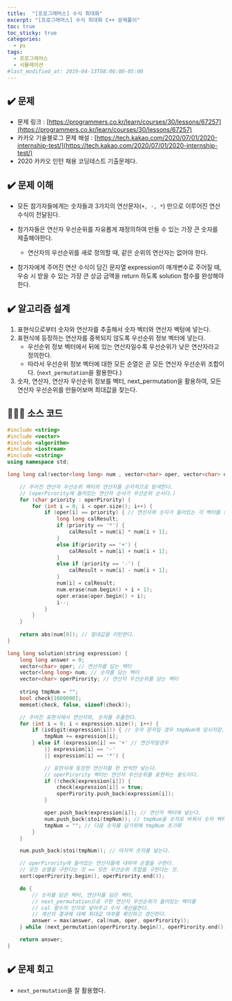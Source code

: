 ```yaml
---
title:  "[프로그래머스] 수식 최대화"
excerpt: "[프로그래머스] 수식 최대화 C++ 문제풀이"
toc: true
toc_sticky: true
categories:
  - ps
tags:
  - 프로그래머스
  - 시뮬레이션
#last_modified_at: 2019-04-13T08:06:00-05:00
---
```


## ✔️ 문제  
* 문제 링크 : [https://programmers.co.kr/learn/courses/30/lessons/67257](https://programmers.co.kr/learn/courses/30/lessons/67257)
* 카카오 기술블로그 문제 해설 :  [https://tech.kakao.com/2020/07/01/2020-internship-test/](https://tech.kakao.com/2020/07/01/2020-internship-test/)
* 2020 카카오 인턴 채용 코딩테스트 기출문제다.


## ✔️ 문제 이해

* 모든 참가자들에게는 숫자들과 3가지의 연산문자(`+, -, *`) 만으로 이루어진 연산 수식이 전달된다.

* 참가자들은 연산자 우선순위를 자유롭게 재정의하여 만들 수 있는 가장 큰 숫자를 제출해야한다.

  * 연산자의 우선순위를 새로 정의할 때, 같은 순위의 연산자는 없어야 한다.

* 참가자에게 주어진 연산 수식이 담긴 문자열 expression이 매개변수로 주어질 때, 우승 시 받을 수 있는 가장 큰 상금 금액을 return 하도록 solution 함수를 완성해야한다.

  

## ✔️ 알고리즘 설계

1. 표현식으로부터 숫자와 연산자를 추출해서 숫자 벡터와 연산자 벡텅에 넣는다.
2. 표현식에 등장하는 연산자를 중복되지 않도록 우선순위 정보 벡터에 넣는다.
   * 우선순위 정보 벡터에서 뒤에 있는 연산자일수록 우선순위가 낮은 연산자라고 정의한다.
   * 따라서 우선순위 정보 벡터에 대한 모든 순열은 곧 모든 연산자 우선순위 조합이다. (`next_permutation`을 활용한다.)
3. 숫자, 연산자, 연산자 우선순위 정보를 벡터, next_permutation을 활용하여, 모든 연산자 우선순위를 만들어보며 최대값을 찾는다. 



## 👨🏻‍💻 소스 코드

```cpp
#include <string>
#include <vector>
#include <algorithm>
#include <iostream>
#include <cstring>
using namespace std;

long long cal(vector<long long> num , vector<char> oper, vector<char> operPirority) {

	// 주어진 연산자 우선순위 벡터의 연산자를 순차적으로 탐색한다.
	// (operPirority에 들어있는 연산자 순서가 우선순위 순서다.)
	for (char priority : operPirority) {
		for (int i = 0; i < oper.size(); i++) {
			if (oper[i] == priority) { // 연산자와 숫자가 들어있는 각 벡터를 탐색하며 계산한다.
				long long calResult;
				if (priority == '*') {
					calResult = num[i] * num[i + 1];
				}
				else if(priority == '+') {
					calResult = num[i] + num[i + 1];
				}
				else if (priority == '-') {
					calResult = num[i] - num[i + 1];
				}
				num[i] = calResult; 
				num.erase(num.begin() + i + 1);
				oper.erase(oper.begin() + i);
				i--;
			}
		}
	}
	
	return abs(num[0]); // 절대값을 리턴한다. 
}

long long solution(string expression) {
	long long answer = 0;
	vector<char> oper; // 연산자를 담는 벡터
	vector<long long> num; // 숫자를 담는 벡터
	vector<char> operPirority; // 연산자 우선순위를 담는 벡터
	
	string tmpNum = "";
	bool check[1000000];
	memset(check, false, sizeof(check));

	// 주어진 표현식에서 연산자와, 숫자를 추출한다.
	for (int i = 0; i < expression.size(); i++) {
		if (isdigit(expression[i])) { // 숫자 문자일 경우 tmpNum에 임시저장.
			tmpNum += expression[i];
		} else if (expression[i] == '+' // 연산자일경우
			|| expression[i] == '-' 
			|| expression[i] == '*') {

			// 표현식에 등장한 연산자를 한 번씩만 넣는다.
			// operPirority 벡터는 연산자 우선순위를 표현하는 용도이다.
			if (!check[expression[i]]) {
				check[expression[i]] = true;
				operPirority.push_back(expression[i]); 
			}

			oper.push_back(expression[i]); // 연산자 벡터에 넣는다.
			num.push_back(stoi(tmpNum)); // tmpNum을 숫자로 바꿔서 숫자 벡터에 넣는다.
			tmpNum = ""; // 다음 숫자를 담기위해 tmpNum 초기화
		}
	}

	num.push_back(stoi(tmpNum)); // 마지막 숫자를 넣는다.

	// operPirority에 들어있는 연산자들에 대하여 순열을 구한다.
	// 모든 순열을 구한다는 것 == 모든 우선순위 조합을 구한다는 것.
	sort(operPirority.begin(), operPirority.end()); 

	do {
		// 숫자를 담은 벡터, 연산자를 담은 벡터, 
		// next_permutation으로 구한 연산자 우선순위가 들어있는 벡터를
		// cal 함수의 인자로 넣어주고 수식 계산을한다. 
		// 계산의 결과에 대해 최대값 여부를 확인하고 갱신한다. 
		answer = max(answer, cal(num, oper, operPirority));
	} while (next_permutation(operPirority.begin(), operPirority.end()));

	return answer;
}

```



## ✔️ 문제 회고

* `next_permutation`을 잘 활용했다.
